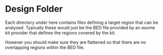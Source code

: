 Design Folder
================

Each directory under here contains files defining a target region that 
can be analysed. Typically these would just be the BED file provided
by an exome kit provider that defines the regions covered by the kit.

However you should make sure they are flattened so that there are no
overlapping regions within the BED file.
